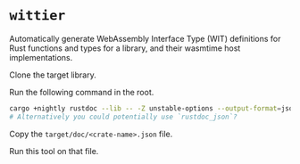 # `wittier`

Automatically generate WebAssembly Interface Type (WIT) definitions for Rust functions and types for a library, and their wasmtime host implementations.

Clone the target library.

Run the following command in the root.

```bash
cargo +nightly rustdoc --lib -- -Z unstable-options --output-format=json
# Alternatively you could potentially use `rustdoc_json`?
```

Copy the `target/doc/<crate-name>.json` file.

Run this tool on that file.
